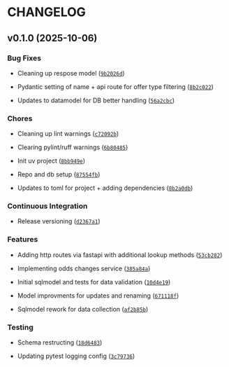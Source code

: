 # CHANGELOG


## v0.1.0 (2025-10-06)

### Bug Fixes

- Cleaning up respose model
  ([`9b2026d`](https://github.com/maxo99/oddstracker/commit/9b2026df9c4f54b1445d686b77636d5edc060ac2))

- Pydantic setting of name + api route for offer type filtering
  ([`8b2c022`](https://github.com/maxo99/oddstracker/commit/8b2c022b12bdf8a0d48fa32b3c6e59d32b957817))

- Updates to datamodel for DB better handling
  ([`56a2cbc`](https://github.com/maxo99/oddstracker/commit/56a2cbcc8349550d4e9c6a2ded822616b40372c4))

### Chores

- Cleaning up lint warnings
  ([`c72092b`](https://github.com/maxo99/oddstracker/commit/c72092b74c5a3841e4901e0b836b05c30c1b8cc0))

- Clearing pylint/ruff warnings
  ([`6b80485`](https://github.com/maxo99/oddstracker/commit/6b8048598e14e8ba8828798de93974ee319d6d59))

- Init uv project
  ([`8bb949e`](https://github.com/maxo99/oddstracker/commit/8bb949eee88e9c82280586fef2c92409234342fc))

- Repo and db setup
  ([`87554fb`](https://github.com/maxo99/oddstracker/commit/87554fb91dce7663549aa23a2c6c5ad96831d3b2))

- Updates to toml for project + adding dependencies
  ([`8b2a0db`](https://github.com/maxo99/oddstracker/commit/8b2a0db4385fd8f3d7cd3c9a90b40fd6a0a76e27))

### Continuous Integration

- Release versioning
  ([`d2367a1`](https://github.com/maxo99/oddstracker/commit/d2367a1e890fa4c707056501a343e34f92216051))

### Features

- Adding http routes via fastapi with additional lookup methods
  ([`53cb282`](https://github.com/maxo99/oddstracker/commit/53cb2827649472fbbfd900464f50690cd250c825))

- Implementing odds changes service
  ([`385a84a`](https://github.com/maxo99/oddstracker/commit/385a84a24c85336c225a6c61f2ffd7ad5a996565))

- Initial sqlmodel and tests for data validation
  ([`10d4e19`](https://github.com/maxo99/oddstracker/commit/10d4e191e623781e929a4008f7a9ab5e6a3e65be))

- Model improvments for updates and renaming
  ([`671118f`](https://github.com/maxo99/oddstracker/commit/671118fab37727d1a32719ec8c15b09821d21e8e))

- Sqlmodel rework for data collection
  ([`af2b85b`](https://github.com/maxo99/oddstracker/commit/af2b85b975516b05fa06b3a5e6067ec2b939a269))

### Testing

- Schema restructing
  ([`18d6483`](https://github.com/maxo99/oddstracker/commit/18d6483570c59a86e28c2ec06e2f7ea174e39ef6))

- Updating pytest logging config
  ([`3c79736`](https://github.com/maxo99/oddstracker/commit/3c7973655534607f9f84373fae4cb628f933f33e))
